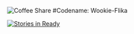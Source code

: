 ![Coffee Share](http://photos.adron.me/photos/i-VPMDJvn/0/O/i-VPMDJvn.png)
#Codename: Wookie-Flika

[![Stories in Ready](https://badge.waffle.io/ThrashingCode/wookie-flika-delete.png?label=ready&title=Ready)](http://waffle.io/ThrashingCode/wookie-flika-delete)
